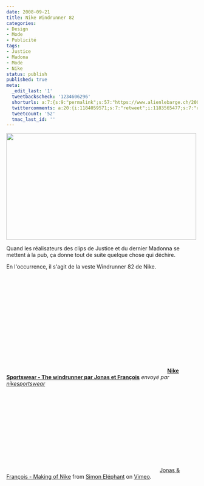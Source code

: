 ```yaml
---
date: 2008-09-21
title: Nike Windrunner 82
categories:
- Design
- Mode
- Publicité
tags:
- Justice
- Madona
- Mode
- Nike
status: publish
published: true
meta:
  _edit_last: '1'
  tweetbackscheck: '1234606296'
  shorturls: a:7:{s:9:"permalink";s:57:"https://www.alienlebarge.ch/2008/09/21/nike-windrunner-82/";s:7:"tinyurl";s:25:"https://tinyurl.com/bj3xdm";s:4:"isgd";s:17:"https://is.gd/ikeL";s:5:"bitly";s:18:"https://bit.ly/9hf4";s:5:"snipr";s:22:"https://snipr.com/b9xek";s:5:"snurl";s:22:"https://snurl.com/b9xek";s:7:"snipurl";s:24:"https://snipurl.com/b9xek";}
  twittercomments: a:20:{i:1184059571;s:7:"retweet";i:1183565477;s:7:"retweet";i:1183564262;s:7:"retweet";i:1179084292;s:7:"retweet";i:1177889825;s:7:"retweet";i:1176727371;s:7:"retweet";i:1176454040;s:7:"retweet";i:1176399702;s:7:"retweet";i:1176171343;s:7:"retweet";i:1176161922;s:7:"retweet";i:1176153689;s:7:"retweet";i:1176147697;s:7:"retweet";i:1176131718;s:7:"retweet";i:1176121272;s:7:"retweet";i:1176120967;s:7:"retweet";i:1176118780;s:7:"retweet";i:1176073327;s:7:"retweet";i:1175959402;s:7:"retweet";i:1175954362;s:7:"retweet";i:1175952567;s:7:"retweet";}
  tweetcount: '52'
  tmac_last_id: ''
---
```

<a href="https://dlgjp9x71cipk.cloudfront.net/2008/09/nike.png"><img class="alignnone size-medium wp-image-620" title="Nike" src="https://dlgjp9x71cipk.cloudfront.net/2008/09/nike.png" alt="" width="500" height="281" /></a>

Quand les réalisateurs des clips de Justice et du dernier Madonna se mettent à la pub, ça donne tout de suite quelque chose qui déchire.

En l'occurrence, il s'agit de la veste Windrunner 82 de Nike.

<!--more-->
<div><object classid="clsid:d27cdb6e-ae6d-11cf-96b8-444553540000" width="420" height="257" codebase="https://download.macromedia.com/pub/shockwave/cabs/flash/swflash.cab#version=6,0,40,0"><param name="allowFullScreen" value="true" /><param name="allowScriptAccess" value="always" /><param name="src" value="https://www.dailymotion.com/swf/k3ENAekOjmyYPnJaxm&amp;defaultSubtitle=&amp;related=0" /><embed type="application/x-shockwave-flash" width="420" height="257" src="https://www.dailymotion.com/swf/k3ENAekOjmyYPnJaxm&amp;defaultSubtitle=&amp;related=0" allowscriptaccess="always" allowfullscreen="true"></embed></object>
<strong><a href="https://www.dailymotion.com/video/x6eqj8_nike-sportswear-the-windrunner-par_news">Nike Sportswear -  The windrunner par Jonas et François</a></strong>
<em>envoyé par <a href="https://www.dailymotion.com/nikesportswear">nikesportswear</a></em></div>
<object classid="clsid:d27cdb6e-ae6d-11cf-96b8-444553540000" width="400" height="225" codebase="https://download.macromedia.com/pub/shockwave/cabs/flash/swflash.cab#version=6,0,40,0"><param name="allowfullscreen" value="true" /><param name="allowscriptaccess" value="always" /><param name="src" value="https://vimeo.com/moogaloop.swf?clip_id=1393362&amp;server=vimeo.com&amp;show_title=1&amp;show_byline=1&amp;show_portrait=0&amp;color=&amp;fullscreen=1" /><embed type="application/x-shockwave-flash" width="400" height="225" src="https://vimeo.com/moogaloop.swf?clip_id=1393362&amp;server=vimeo.com&amp;show_title=1&amp;show_byline=1&amp;show_portrait=0&amp;color=&amp;fullscreen=1" allowscriptaccess="always" allowfullscreen="true"></embed></object>
<a href="https://vimeo.com/1393362?pg=embed&amp;sec=1393362">Jonas &amp; François - Making of Nike</a> from <a href="https://vimeo.com/simonelephant?pg=embed&amp;sec=1393362">Simon Eléphant</a> on <a href="https://vimeo.com?pg=embed&amp;sec=1393362">Vimeo</a>.

